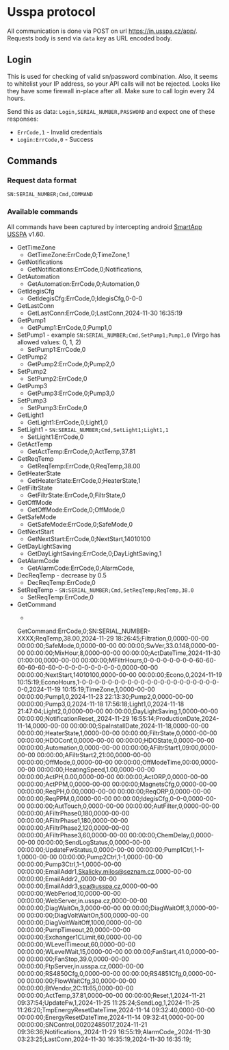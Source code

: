 # Usspa protocol
All communication is done via POST on url <https://in.usspa.cz/app/>. Requests body is send via `data` key as URL encoded body.

## Login
This is used for checking of valid sn/password combination. Also, it seems to whitelist your IP address, so your API calls will not be rejected. Looks like they have some firewall in-place after all. Make sure to call login every 24 hours.

Send this as data: `Login,SERIAL_NUMBER,PASSWORD` and expect one of these responses:
- `ErrCode,1` - Invalid credentials
- `Login:ErrCode,0` - Success

## Commands

### Request data format
`SN:SERIAL_NUMBER;Cmd,COMMAND`

### Available commands
All commands have been captured by intercepting android [SmartApp USSPA](https://play.google.com/store/apps/details?id=cz.usspa.smartapp&hl=cs) v1.60.

- GetTimeZone
  - GetTimeZone:ErrCode,0;TimeZone,1
- GetNotifications
  - GetNotifications:ErrCode,0;Notifications,
- GetAutomation
  - GetAutomation:ErrCode,0;Automation,0
- GetIdegisCfg
  - GetIdegisCfg:ErrCode,0;IdegisCfg,0-0-0
- GetLastConn
  - GetLastConn:ErrCode,0;LastConn,2024-11-30 16:35:19
- GetPump1
  - GetPump1:ErrCode,0;Pump1,0
- SetPump1 - example `SN:SERIAL_NUMBER;Cmd,SetPump1;Pump1,0` (Virgo has allowed values: 0, 1, 2)
  - SetPump1:ErrCode,0
- GetPump2
  - GetPump2:ErrCode,0;Pump2,0
- SetPump2
  - SetPump2:ErrCode,0
- GetPump3
  - GetPump3:ErrCode,0;Pump3,0
- SetPump3
  - SetPump3:ErrCode,0
- GetLight1
  - GetLight1:ErrCode,0;Light1,0
- SetLight1 - `SN:SERIAL_NUMBER;Cmd,SetLight1;Light1,1` 
  - SetLight1:ErrCode,0
- GetActTemp
  - GetActTemp:ErrCode,0;ActTemp,37.81
- GetReqTemp
  - GetReqTemp:ErrCode,0;ReqTemp,38.00
- GetHeaterState
  - GetHeaterState:ErrCode,0;HeaterState,1
- GetFiltrState
  - GetFiltrState:ErrCode,0;FiltrState,0
- GetOffMode
  - GetOffMode:ErrCode,0;OffMode,0
- GetSafeMode
  - GetSafeMode:ErrCode,0;SafeMode,0
- GetNextStart
  - GetNextStart:ErrCode,0;NextStart,14010100
- GetDayLightSaving
  - GetDayLightSaving:ErrCode,0;DayLightSaving,1
- GetAlarmCode
  - GetAlarmCode:ErrCode,0;AlarmCode,
- DecReqTemp - decrease by 0.5
  - DecReqTemp:ErrCode,0
- SetReqTemp - `SN:SERIAL_NUMBER;Cmd,SetReqTemp;ReqTemp,38.0`
  - SetReqTemp:ErrCode,0
- GetCommand
  - ```
  GetCommand:ErrCode,0;SN:SERIAL_NUMBER-XXXX;ReqTemp,38.00,2024-11-29 18:26:45;Filtration,0,0000-00-00 00:00:00;SafeMode,0,0000-00-00 00:00:00;SwVer,33.0.148,0000-00-00 00:00:00;MixHour,8,0000-00-00 00:00:00;ActDateTime,2024-11-30 01:00:00,0000-00-00 00:00:00;MFiltrHours,0-0-0-0-0-0-0-0-60-60-60-60-60-60-0-0-0-0-0-0-0-0-0-0,0000-00-00 00:00:00;NextStart,14010100,0000-00-00 00:00:00;Econo,0,2024-11-19 10:15:19;EconoHours,1-0-0-0-0-0-0-0-0-0-0-0-0-0-0-0-0-0-0-0-0-0-0-0,2024-11-19 10:15:19;TimeZone,1,0000-00-00 00:00:00;Pump1,0,2024-11-23 22:13:30;Pump2,0,0000-00-00 00:00:00;Pump3,0,2024-11-18 17:56:18;Light1,0,2024-11-18 21:47:04;Light2,0,0000-00-00 00:00:00;DayLightSaving,1,0000-00-00 00:00:00;NotificationReset,,2024-11-29 16:55:14;ProductionDate,2024-11-14,0000-00-00 00:00:00;SpaInstallDate,2024-11-18,0000-00-00 00:00:00;HeaterState,1,0000-00-00 00:00:00;FiltrState,0,0000-00-00 00:00:00;HDOConf,0,0000-00-00 00:00:00;HDOState,0,0000-00-00 00:00:00;Automation,0,0000-00-00 00:00:00;AFiltrStart1,09:00,0000-00-00 00:00:00;AFiltrStart2,21:00,0000-00-00 00:00:00;OffMode,0,0000-00-00 00:00:00;OffModeTime,00:00,0000-00-00 00:00:00;HeatingSpeed,1.00,0000-00-00 00:00:00;ActPH,0.00,0000-00-00 00:00:00;ActORP,0,0000-00-00 00:00:00;ActPPM,0,0000-00-00 00:00:00;MagnetsCfg,0,0000-00-00 00:00:00;ReqPH,0.00,0000-00-00 00:00:00;ReqORP,0,0000-00-00 00:00:00;ReqPPM,0,0000-00-00 00:00:00;IdegisCfg,0-0-0,0000-00-00 00:00:00;AutTouch,0,0000-00-00 00:00:00;AutFilter,0,0000-00-00 00:00:00;AFiltrPhase0,180,0000-00-00 00:00:00;AFiltrPhase1,180,0000-00-00 00:00:00;AFiltrPhase2,120,0000-00-00 00:00:00;AFiltrPhase3,60,0000-00-00 00:00:00;ChemDelay,0,0000-00-00 00:00:00;SendLogStatus,0,0000-00-00 00:00:00;UpdateFwStatus,0,0000-00-00 00:00:00;Pump1Ctrl,1-1-1,0000-00-00 00:00:00;Pump2Ctrl,1-1,0000-00-00 00:00:00;Pump3Ctrl,1-1,0000-00-00 00:00:00;EmailAddr1,Skalicky.milos@seznam.cz,0000-00-00 00:00:00;EmailAddr2,,0000-00-00 00:00:00;EmailAddr3,spa@usspa.cz,0000-00-00 00:00:00;WebPeriod,10,0000-00-00 00:00:00;WebServer,in.usspa.cz,0000-00-00 00:00:00;DiagWaitOn,3,0000-00-00 00:00:00;DiagWaitOff,3,0000-00-00 00:00:00;DiagVoltWaitOn,500,0000-00-00 00:00:00;DiagVoltWaitOff,1000,0000-00-00 00:00:00;PumpTimeout,20,0000-00-00 00:00:00;Exchanger1CLimit,60,0000-00-00 00:00:00;WLevelTimeout,60,0000-00-00 00:00:00;WLevelWait,15,0000-00-00 00:00:00;FanStart,41.0,0000-00-00 00:00:00;FanStop,39.0,0000-00-00 00:00:00;FtpServer,in.usspa.cz,0000-00-00 00:00:00;RS4850Cfg,0,0000-00-00 00:00:00;RS4851Cfg,0,0000-00-00 00:00:00;FlowWaitCfg,30,0000-00-00 00:00:00;BtVendor,2C:11:65,0000-00-00 00:00:00;ActTemp,37.81,0000-00-00 00:00:00;Reset,1,2024-11-21 09:37:54;UpdateFw,1,2024-11-25 11:25:24;SendLog,1,2024-11-25 11:26:20;TmpEnergyResetDateTime,2024-11-14 09:32:40,0000-00-00 00:00:00;EnergyResetDateTime,2024-11-14 09:32:41,0000-00-00 00:00:00;SNControl,00202485017,2024-11-21 09:36:36;Notifications,,2024-11-29 16:55:19;AlarmCode,,2024-11-30 03:23:25;LastConn,2024-11-30 16:35:19,2024-11-30 16:35:19;
  ```